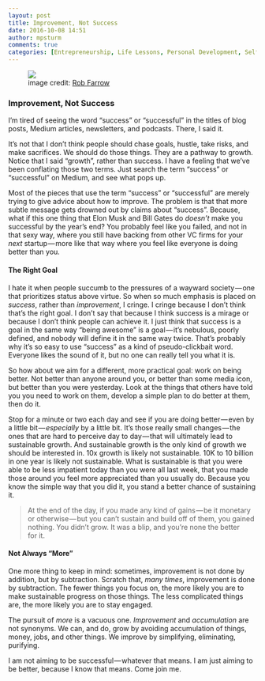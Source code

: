 ```yaml
---
layout: post
title: Improvement, Not Success
date: 2016-10-08 14:51
author: mpsturm
comments: true
categories: [Entrepreneurship, Life Lessons, Personal Development, Self Improvement, Startup, Uncategorized]
---
```



<figure class="wp-caption">

<img src="https://mikesturmblog.files.wordpress.com/2016/10/cd676-1pvtihbtb2fzl3i2eoz3hyq.png">

<figcaption class="wp-caption-text">image credit: <a href="http://www.marreau.co.uk/" target="_blank">Rob Farrow</a></figcaption></figure><h3>Improvement, Not Success</h3>
<p>I’m tired of seeing the word “success” or “successful” in the titles of blog posts, Medium articles, newsletters, and podcasts. There, I said it.</p>
<p>It’s not that I don’t think people should chase goals, hustle, take risks, and make sacrifices. We should do those things. They are a pathway to growth. Notice that I said “growth”, rather than success. I have a feeling that we’ve been conflating those two terms. Just search the term “success” or “successful” on Medium, and see what pops up.</p>
<p>Most of the pieces that use the term “success” or “successful” are merely trying to give advice about how to improve. The problem is that that more subtle message gets drowned out by claims about “success”. Because, what if this one thing that Elon Musk and Bill Gates do <em>doesn’t</em> make you successful by the year’s end? You probably feel like you failed, and not in that sexy way, where you still have backing from other VC firms for your <em>next</em> startup — more like that way where you feel like everyone is doing better than you.</p>
<h4><strong>The Right Goal</strong></h4>
<p>I hate it when people succumb to the pressures of a wayward society — one that prioritizes status above virtue. So when so much emphasis is placed on <em>success</em>, rather than <em>improvement</em>, I cringe. I cringe because I don’t think that’s the right goal. I don’t say that because I think success is a mirage or because I don’t think people can achieve it. I just think that success is a goal in the same way “being awesome” is a goal — it’s nebulous, poorly defined, and nobody will define it in the same way twice. That’s probably why it’s so easy to use “success” as a kind of pseudo-clickbait word. Everyone likes the sound of it, but no one can really tell you what it is.</p>
<p>So how about we aim for a different, more practical goal: work on being better. Not better than anyone around you, or better than some media icon, but better than you were yesterday. Look at the things that others have told you you need to work on them, develop a simple plan to do better at them, then do it.</p>
<p>Stop for a minute or two each day and see if you are doing better — even by a little bit — <em>especially</em> by a little bit. It’s those really small changes — the ones that are hard to perceive day to day — that will ultimately lead to sustainable growth. And sustainable growth is the only kind of growth we should be interested in. 10x growth is likely not sustainable. 10K to 10 billion in one year is likely not sustainable. What is sustainable is that you were able to be less impatient today than you were all last week, that you made those around you feel more appreciated than you usually do. Because you know the simple way that you did it, you stand a better chance of sustaining it.</p>
<blockquote>At the end of the day, if you made any kind of gains — be it monetary or otherwise — but you can’t sustain and build off of them, you gained nothing. You didn’t grow. It was a blip, and you’re none the better for it.</blockquote>
<h4>Not Always “More”</h4>
<p>One more thing to keep in mind: sometimes, improvement is not done by addition, but by subtraction. Scratch that, <em>many times</em>, improvement is done by subtraction. The fewer things you focus on, the more likely you are to make sustainable progress on those things. The less complicated things are, the more likely you are to stay engaged.</p>
<p>The pursuit of <em>more</em> is a vacuous one. <em>Improvement</em> and <em>accumulation</em> are not synonyms. We can, and do, grow by avoiding accumulation of things, money, jobs, and other things. We improve by simplifying, eliminating, purifying.</p>
<p>I am not aiming to be successful — whatever that means. I am just aiming to be better, because I know that means. Come join me.</p>

